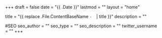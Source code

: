 +++
draft = false
date = "{{ .Date }}"
lastmod = ""
layout = "home"

title = "{{ replace .File.ContentBaseName `-` ` ` | title }}"
description = ""

#SEO
seo_author = ""
seo_type = ""
seo_description = ""
twitter_username = ""
+++